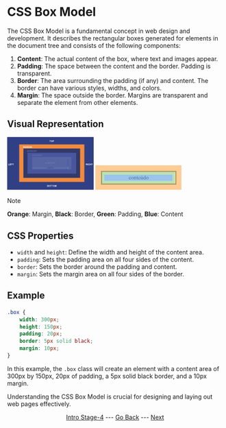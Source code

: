 # CSS Box Model

The CSS Box Model is a fundamental concept in web design and development. It describes the rectangular boxes generated for elements in the document tree and consists of the following components:

1. **Content**: The actual content of the box, where text and images appear.
2. **Padding**: The space between the content and the border. Padding is transparent.
3. **Border**: The area surrounding the padding (if any) and content. The border can have various styles, widths, and colors.
4. **Margin**: The space outside the border. Margins are transparent and separate the element from other elements.

## Visual Representation

<img width="40%" src="/Stage-4/resources/box-model-visual.png">
<img width="40%" src="/Stage-4/resources/box-model-example.png">

>[!NOTE]
> **Orange**: Margin,
> **Black**: Border,
> **Green**: Padding,
> **Blue**: Content

## CSS Properties

- `width` and `height`: Define the width and height of the content area.
- `padding`: Sets the padding area on all four sides of the content.
- `border`: Sets the border around the padding and content.
- `margin`: Sets the margin area on all four sides of the border.

## Example

```css
.box {
    width: 300px;
    height: 150px;
    padding: 20px;
    border: 5px solid black;
    margin: 10px;
}
```

In this example, the `.box` class will create an element with a content area of 300px by 150px, 20px of padding, a 5px solid black border, and a 10px margin.

Understanding the CSS Box Model is crucial for designing and laying out web pages effectively.

<div align="center">

[Intro Stage-4](/Stage-4/) --- [Go Back](/Stage-4/CSS-Units.md)  ---  [Next](/Stage-4/tips.md)

</div>